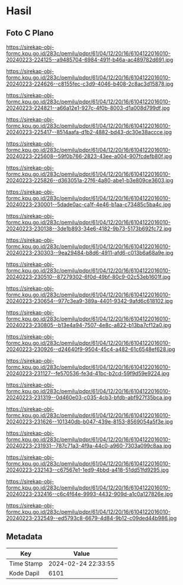 # Hasil

## Foto C Plano

https://sirekap-obj-formc.kpu.go.id/283c/pemilu/pdpr/61/04/12/20/16/6104122016010-20240223-224125--a9485704-6984-491f-b46a-ac489782d691.jpg

https://sirekap-obj-formc.kpu.go.id/283c/pemilu/pdpr/61/04/12/20/16/6104122016010-20240223-224626--c8155fec-c3d9-4046-b408-2c8ac3d15878.jpg

https://sirekap-obj-formc.kpu.go.id/283c/pemilu/pdpr/61/04/12/20/16/6104122016010-20240223-224821--a66a12e1-927c-4f0b-8003-d1a008d799df.jpg

https://sirekap-obj-formc.kpu.go.id/283c/pemilu/pdpr/61/04/12/20/16/6104122016010-20240223-225417--8514aafa-d1b2-4882-bd43-dc30e38accce.jpg

https://sirekap-obj-formc.kpu.go.id/283c/pemilu/pdpr/61/04/12/20/16/6104122016010-20240223-225608--59f0b766-2823-43ee-a004-907fcdefb80f.jpg

https://sirekap-obj-formc.kpu.go.id/283c/pemilu/pdpr/61/04/12/20/16/6104122016010-20240223-225826--d363051a-27f6-4a80-abe1-b3e809ce3603.jpg

https://sirekap-obj-formc.kpu.go.id/283c/pemilu/pdpr/61/04/12/20/16/6104122016010-20240223-230001--5dade0ac-ca1f-4e46-b1aa-c73485c5ba4c.jpg

https://sirekap-obj-formc.kpu.go.id/283c/pemilu/pdpr/61/04/12/20/16/6104122016010-20240223-230138--3de1b893-34e6-4182-9b73-5173b692fc72.jpg

https://sirekap-obj-formc.kpu.go.id/283c/pemilu/pdpr/61/04/12/20/16/6104122016010-20240223-230303--9ea29484-b8d6-4911-afd6-c013b6a68a9e.jpg

https://sirekap-obj-formc.kpu.go.id/283c/pemilu/pdpr/61/04/12/20/16/6104122016010-20240223-230510--87279302-6f0d-49bf-80c9-02c53eb1601f.jpg

https://sirekap-obj-formc.kpu.go.id/283c/pemilu/pdpr/61/04/12/20/16/6104122016010-20240223-230654--977c3ea9-389a-4401-9342-9afd6c618102.jpg

https://sirekap-obj-formc.kpu.go.id/283c/pemilu/pdpr/61/04/12/20/16/6104122016010-20240223-230805--b13e4a94-7507-4e8c-a822-b13ba7cf12a0.jpg

https://sirekap-obj-formc.kpu.go.id/283c/pemilu/pdpr/61/04/12/20/16/6104122016010-20240223-230926--d24640f9-9504-45c4-a482-61c6548ef628.jpg

https://sirekap-obj-formc.kpu.go.id/283c/pemilu/pdpr/61/04/12/20/16/6104122016010-20240223-231127--fe570536-fe3d-41bc-b2cd-59f9d59e9224.jpg

https://sirekap-obj-formc.kpu.go.id/283c/pemilu/pdpr/61/04/12/20/16/6104122016010-20240223-231319--0d460e03-c035-4cb3-bfdb-abf927f35bca.jpg

https://sirekap-obj-formc.kpu.go.id/283c/pemilu/pdpr/61/04/12/20/16/6104122016010-20240223-231626--101340db-b047-439e-8153-8569054a5f3e.jpg

https://sirekap-obj-formc.kpu.go.id/283c/pemilu/pdpr/61/04/12/20/16/6104122016010-20240223-231931--787c71a3-4f9a-44c0-a960-7303a099c8aa.jpg

https://sirekap-obj-formc.kpu.go.id/283c/pemilu/pdpr/61/04/12/20/16/6104122016010-20240223-232143--c67567e1-1ed9-4bbd-a418-51dd51fd9295.jpg

https://sirekap-obj-formc.kpu.go.id/283c/pemilu/pdpr/61/04/12/20/16/6104122016010-20240223-232416--c6c4f64e-9993-4432-909d-a1c0a127826e.jpg

https://sirekap-obj-formc.kpu.go.id/283c/pemilu/pdpr/61/04/12/20/16/6104122016010-20240223-232549--ed5793c8-6679-4d84-9b12-c09ded44b986.jpg


## Metadata

| Key        | Value               |
| ---------- | ------------------- |
| Time Stamp | 2024-02-24 22:33:55 |
| Kode Dapil | 6101                |




